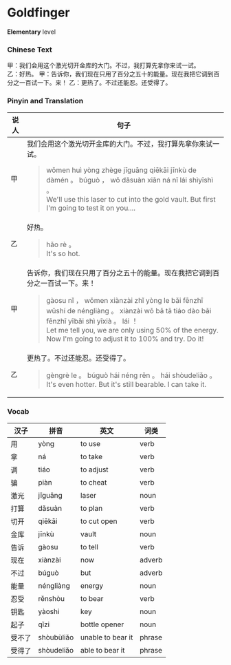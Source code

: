 # Goldfinger
**Elementary** level
### Chinese Text
甲：我们会用这个激光切开金库的大门。不过，我打算先拿你来试一试。<br />乙：好热。
甲：告诉你，我们现在只用了百分之五十的能量。现在我把它调到百分之一百试一下。来！
乙：更热了。不过还能忍。还受得了。

### Pinyin and Translation
|说人|句子|
|----|----|
|甲|我们会用这个激光切开金库的大门。不过，我打算先拿你来试一试。<blockquote>wǒmen huì yòng zhège jīguāng qiēkāi jīnkù de dàmén 。 búguò ， wǒ dǎsuàn xiān ná nǐ lái shìyīshì 。<br />We'll use this laser to cut into the gold vault. But first I'm going to test it on you....</blockquote>|
|乙|好热。<blockquote>hǎo rè 。<br />It's so hot.</blockquote>|
|甲|告诉你，我们现在只用了百分之五十的能量。现在我把它调到百分之一百试一下。来！<blockquote>gàosu nǐ ， wǒmen xiànzài zhǐ yòng le bǎi fēnzhī wǔshí de néngliàng 。 xiànzài wǒ bǎ tā tiáo dào bǎi fēnzhī yībǎi shì  yīxià 。 lái ！<br />Let me tell you, we are only using 50% of the energy. Now I'm going to adjust it to 100% and try. Do it!</blockquote>|
|乙|更热了。不过还能忍。还受得了。<blockquote>gèngrè le 。 búguò hái néng rěn 。 hái shòudeliǎo 。<br />It's even hotter. But it's still bearable. I can take it.</blockquote>|
### Vocab
|汉子|拼音|英文|词类|
|----|----|----|----|
|用|yòng|to use|verb|
|拿|ná|to take|verb|
|调|tiáo|to adjust|verb|
|骗|piàn|to cheat|verb|
|激光|jīguāng|laser|noun|
|打算|dǎsuàn|to plan|verb|
|切开|qiēkāi|to cut open|verb|
|金库|jīnkù|vault|noun|
|告诉|gàosu|to tell|verb|
|现在|xiànzài|now|adverb|
|不过|búguò|but|adverb|
|能量|néngliàng|energy|noun|
|忍受|rěnshòu|to bear|verb|
|钥匙|yàoshi|key|noun|
|起子|qǐzi|bottle opener|noun|
|受不了|shòubùliǎo|unable to bear it|phrase|
|受得了|shòudeliǎo|able to bear it|phrase|
